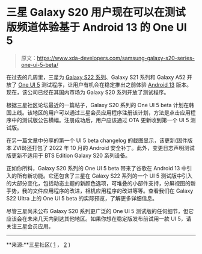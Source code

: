 # 三星 Galaxy S20 用户现在可以在测试版频道体验基于 Android 13 的 One UI 5

> 原文：<https://www.xda-developers.com/samsung-galaxy-s20-series-one-ui-5-beta/>

在过去的几周里，三星为 [Galaxy S22 系列](https://www.xda-developers.com/samsung-galaxy-s22-review/)、Galaxy S21 系列和 Galaxy A52 开放了 [One UI 5](https://www.xda-developers.com/samsung-one-ui-5-open-beta-hands-on/) 测试程序，让用户有机会在稳定推出之前体验 [Android 13](https://www.xda-developers.com/android-13/) 版本。现在，该公司已经在其国内市场为 Galaxy S20 系列开放了测试程序。

根据三星社区论坛最近的一篇帖子，Galaxy S20 系列的 One UI 5 beta 计划在韩国上线。该地区的用户可以通过三星会员应用程序注册该计划，方法是点击应用程序中的测试版公告横幅。注册成功后，用户应该通过 OTA 更新收到第一个 UI 5 测试版。

在另一篇文章中分享的第一个 UI 5 beta changelog 的截图显示，该更新(固件版本 ZVIB)还打包了 2022 年 10 月的 Android 安全补丁。此外，变更日志声明测试版更新不适用于 BTS Edition Galaxy S20 系列设备。

正如你所料，Galaxy S20 系列的 One UI 5 beta 带来了谷歌在 Android 13 中引入的所有新功能。它还包含了三星在 Galaxy S22 系列的一个 UI 5 测试版中引入的大部分变化，包括动态主题的新颜色选项，可堆叠的小部件支持，分屏视图的新手势，我的文件应用程序的改进，相机应用程序的改进等等。查看我们在 Galaxy S22 Ultra 上的 One UI 5 beta 的实际预览，了解更多详细信息。

尽管三星尚未公布 Galaxy S20 系列更广泛的 One UI 5 测试版的任何细节，但它应该会在未来几天内到达其他地区。如果你想在稳定版发布前试用一款 UI 5，请关注三星会员应用。

* * *

**来源:**三星社区( [1](https://r1.community.samsung.com/t5/%EA%B0%A4%EB%9F%AD%EC%8B%9C-s/%EA%B0%A4%EB%9F%AD%EC%8B%9C-s20-%EC%8B%9C%EB%A6%AC%EC%A6%88-one-ui-5-%EB%B2%A0%ED%83%80-%ED%94%84%EB%A1%9C%EA%B7%B8%EB%9E%A8-%EC%98%A4%ED%94%88/td-p/18922564) ， [2](https://r1.community.samsung.com/t5/%EA%B0%A4%EB%9F%AD%EC%8B%9C-s/s20-%EC%8B%9C%EB%A6%AC%EC%A6%88-one-ui-5-%EB%B2%A0%ED%83%80-%EC%B2%B4%ED%97%98-%EB%93%9C%EB%94%94%EC%96%B4-%EC%B6%9C%EC%8B%9C/td-p/18934522) )
